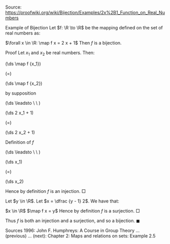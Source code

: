 # 

Source: https://proofwiki.org/wiki/Bijection/Examples/2x%2B1_Function_on_Real_Numbers

Example of Bijection
Let $f: \R \to \R$ be the mapping defined on the set of real numbers as:

$\forall x \in \R: \map f x = 2 x + 1$
Then $f$ is a bijection.


Proof
Let $x_1$ and $x_2$ be real numbers.
Then:














\(\ds \map f {x_1}\)

\(=\)







\(\ds \map f {x_2}\)





by supposition








\(\ds \leadsto \ \ \)





\(\ds 2 x_1 + 1\)

\(=\)







\(\ds 2 x_2 + 1\)





Definition of $f$








\(\ds \leadsto \ \ \)





\(\ds x_1\)

\(=\)







\(\ds x_2\)









Hence by definition $f$ is an injection.
$\Box$

Let $y \in \R$.
Let $x = \dfrac {y - 1} 2$.
We have that:

$x \in \R$
$\map f x = y$
Hence by definition $f$ is a surjection.
$\Box$

Thus $f$ is both an injection and a surjection, and so a bijection.
$\blacksquare$


Sources
1996: John F. Humphreys: A Course in Group Theory ... (previous) ... (next): Chapter $2$: Maps and relations on sets: Example $2.5$




